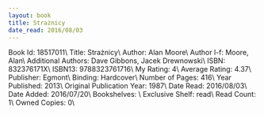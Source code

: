 ```yaml
---
layout: book
title: Strażnicy
date_read: 2016/08/03
---
```


Book Id: 18517011\ 
Title: Strażnicy\ 
Author: Alan Moore\ 
Author l-f: Moore, Alan\ 
Additional Authors: Dave Gibbons, Jacek Drewnowski\ 
ISBN: 832376171X\ 
ISBN13: 9788323761716\ 
My Rating: 4\ 
Average Rating: 4.37\ 
Publisher: Egmont\ 
Binding: Hardcover\ 
Number of Pages: 416\ 
Year Published: 2013\ 
Original Publication Year: 1987\ 
Date Read: 2016/08/03\ 
Date Added: 2016/07/20\ 
Bookshelves: \ 
Exclusive Shelf: read\ 
Read Count: 1\ 
Owned Copies: 0\ 

